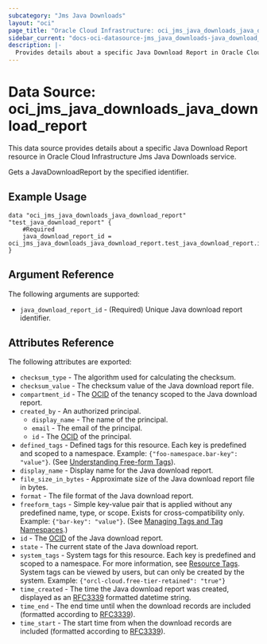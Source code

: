 ```yaml
---
subcategory: "Jms Java Downloads"
layout: "oci"
page_title: "Oracle Cloud Infrastructure: oci_jms_java_downloads_java_download_report"
sidebar_current: "docs-oci-datasource-jms_java_downloads-java_download_report"
description: |-
  Provides details about a specific Java Download Report in Oracle Cloud Infrastructure Jms Java Downloads service
---
```


# Data Source: oci_jms_java_downloads_java_download_report
This data source provides details about a specific Java Download Report resource in Oracle Cloud Infrastructure Jms Java Downloads service.

Gets a JavaDownloadReport by the specified identifier.

## Example Usage

```hcl
data "oci_jms_java_downloads_java_download_report" "test_java_download_report" {
	#Required
	java_download_report_id = oci_jms_java_downloads_java_download_report.test_java_download_report.id
}
```

## Argument Reference

The following arguments are supported:

* `java_download_report_id` - (Required) Unique Java download report identifier.


## Attributes Reference

The following attributes are exported:

* `checksum_type` - The algorithm used for calculating the checksum.
* `checksum_value` - The checksum value of the Java download report file.
* `compartment_id` - The [OCID](https://docs.cloud.oracle.com/iaas/Content/General/Concepts/identifiers.htm) of the tenancy scoped to the Java download report. 
* `created_by` - An authorized principal.
	* `display_name` - The name of the principal.
	* `email` - The email of the principal.
	* `id` - The [OCID](https://docs.cloud.oracle.com/iaas/Content/General/Concepts/identifiers.htm) of the principal.
* `defined_tags` - Defined tags for this resource. Each key is predefined and scoped to a namespace. Example: `{"foo-namespace.bar-key": "value"}`. (See [Understanding Free-form Tags](https://docs.cloud.oracle.com/iaas/Content/Tagging/Tasks/managingtagsandtagnamespaces.htm)). 
* `display_name` - Display name for the Java download report.
* `file_size_in_bytes` - Approximate size of the Java download report file in bytes.
* `format` - The file format of the Java download report.
* `freeform_tags` - Simple key-value pair that is applied without any predefined name, type, or scope. Exists for cross-compatibility only. Example: `{"bar-key": "value"}`. (See [Managing Tags and Tag Namespaces](https://docs.cloud.oracle.com/iaas/Content/Tagging/Concepts/understandingfreeformtags.htm).) 
* `id` - The [OCID](https://docs.cloud.oracle.com/iaas/Content/General/Concepts/identifiers.htm) of the Java download report. 
* `state` - The current state of the Java download report.
* `system_tags` - System tags for this resource. Each key is predefined and scoped to a namespace. For more information, see [Resource Tags](https://docs.cloud.oracle.com/iaas/Content/General/Concepts/resourcetags.htm). System tags can be viewed by users, but can only be created by the system.  Example: `{"orcl-cloud.free-tier-retained": "true"}` 
* `time_created` - The time the Java download report was created, displayed as an [RFC3339](https://datatracker.ietf.org/doc/html/rfc3339) formatted datetime string.
* `time_end` - The end time until when the download records are included (formatted according to [RFC3339](https://datatracker.ietf.org/doc/html/rfc3339)). 
* `time_start` - The start time from when the download records are included (formatted according to [RFC3339](https://datatracker.ietf.org/doc/html/rfc3339)). 


